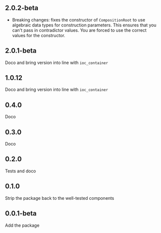## 2.0.2-beta
- Breaking changes: fixes the constructor of  `CompositionRoot` to use algebraic data types for construction parameters. This ensures that you can't pass in contradictor values. You are forced to use the correct values for the constructor.

## 2.0.1-beta
Doco and bring version into line with `ioc_container`

## 1.0.12
Doco and bring version into line with `ioc_container`

## 0.4.0
Doco

## 0.3.0
Doco

## 0.2.0
Tests and doco

## 0.1.0
Strip the package back to the well-tested components

## 0.0.1-beta
Add the package







